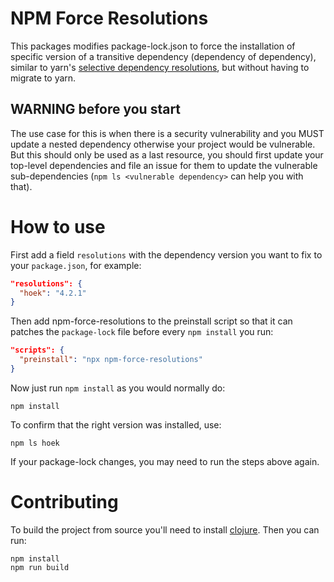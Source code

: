 # NPM Force Resolutions

This packages modifies package-lock.json to force the installation of specific version of a transitive dependency (dependency of dependency), similar to yarn's [selective dependency resolutions](https://yarnpkg.com/lang/en/docs/selective-version-resolutions/), but without having to migrate to yarn.

## WARNING before you start

The use case for this is when there is a security vulnerability and you MUST update a nested dependency otherwise your project would be vulnerable. But this should only be used as a last resource, you should first update your top-level dependencies and file an issue for them to update the vulnerable sub-dependencies (`npm ls <vulnerable dependency>` can help you with that).

# How to use

First add a field `resolutions` with the dependency version you want to fix to your `package.json`, for example:

```json
"resolutions": {
  "hoek": "4.2.1"
}
```

Then add npm-force-resolutions to the preinstall script so that it can patches the `package-lock` file before every `npm install` you run:

```json
"scripts": {
  "preinstall": "npx npm-force-resolutions"
}
```

Now just run `npm install` as you would normally do:

```
npm install
```

To confirm that the right version was installed, use:

```
npm ls hoek
```

If your package-lock changes, you may need to run the steps above again.

# Contributing

To build the project from source you'll need to install [clojure](https://clojure.org/guides/getting_started). Then you can run:

```
npm install
npm run build
```

